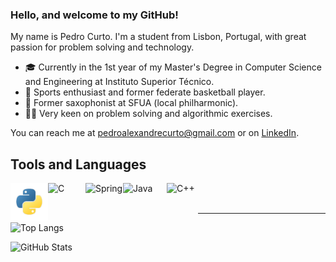 ### Hello, and welcome to my GitHub!

My name is Pedro Curto. I'm a student from Lisbon, Portugal, with great passion for problem solving and technology.

- 🎓 Currently in the 1st year of my Master's Degree in Computer Science and Engineering at Instituto Superior Técnico.
- 🏀 Sports enthusiast and former federate basketball player.
- 🎷 Former saxophonist at SFUA (local philharmonic).
- 👨‍💻 Very keen on problem solving and algorithmic exercises.

You can reach me at [pedroalexandrecurto@gmail.com](mailto:pedroalexandrecurto@gmail.com) or on [LinkedIn](https://linkedin.com/in/pedro-curto).

## Tools and Languages
[<img align="left" alt="Python" width="60px" src="https://raw.githubusercontent.com/github/explore/80688e429a7d4ef2fca1e82350fe8e3517d3494d/topics/python/python.png" />][github]
[<img align="left" alt="C" width="60px" src="https://toppng.com/uploads/preview/c-programming-icon-c-programming-language-logo-11562945679duaxtn3yq0.png" />][github]
[<img align="left" alt="Spring" width="60px" src="https://www.openxcell.com/wp-content/uploads/2021/10/springboot-inner.svg" />][github]
[<img align="left" alt="Java" width="70px" height="60px" src="https://1000logos.net/wp-content/uploads/2020/09/Java-Logo.png" />][github]
[<img align="left" alt="C++" width="50px" height="60px" src="https://upload.wikimedia.org/wikipedia/commons/thumb/1/18/ISO_C%2B%2B_Logo.svg/306px-ISO_C%2B%2B_Logo.svg.png?20170928190710" />][github]

<br />
<br />

---

![Top Langs](https://github-readme-stats.vercel.app/api/top-langs/?username=pedro-curto&layout=compact)

![GitHub Stats](https://github-readme-stats.vercel.app/api?username=pedro-curto&count_private=true&show_icons=true&include_all_commits=true)

[github]: https://github.com/pedro-curto
